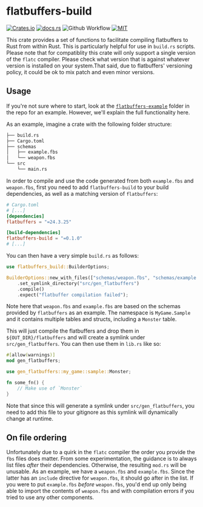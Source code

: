 # flatbuffers-build

[![Crates.io](https://img.shields.io/crates/v/flatbuffers-build.svg)](https://crates.io/crates/flatbuffers-build)
[![docs.rs](https://img.shields.io/docsrs/flatbuffers-build)](https://docs.rs/flatbuffers-build/latest/flatbuffers_build/)
![Github Workflow](https://github.com/rdelfin/flatbuffers-build/actions/workflows/ci.yaml/badge.svg)
[![MIT](https://img.shields.io/badge/license-MIT-blue.svg)](https://github.com/rdelfin/flatbuffers-build/blob/main/LICENSE)

This crate provides a set of functions to facilitate compiling flatbuffers to Rust from within
Rust. This is particularly helpful for use in `build.rs` scripts. Please note that for
compatiblity this crate will only support a single version of the `flatc` compiler. Please
check what version that is against whatever version is installed on your system.That said, due
to flatbuffers' versioning policy, it could be ok to mix patch and even minor versions.

## Usage

If you're not sure where to start, look at the
[`flatbuffers-example`](https://github.com/rdelfin/flatbuffers-build/tree/main/flatbuffers-example)
folder in the repo for an example. However, we'll explain the full functionality here.

As an example, imagine a crate with the following folder structure:
```bash
├── build.rs
├── Cargo.toml
├── schemas
│   ├── example.fbs
│   └── weapon.fbs
└── src
    └── main.rs
```
In order to compile and use the code generated from both `example.fbs` and `weapon.fbs`, first
you need to add `flatbuffers-build` to your build dependencies, as well as a matching version
of `flatbuffers`:
```toml
# Cargo.toml
# [...]
[dependencies]
flatbuffers = "=24.3.25"

[build-dependencies]
flatbuffers-build = "=0.1.0"
# [...]
```

You can then have a very simple `build.rs` as follows:
```rust
use flatbuffers_build::BuilderOptions;

BuilderOptions::new_with_files(["schemas/weapon.fbs", "schemas/example.fbs"])
    .set_symlink_directory("src/gen_flatbuffers")
    .compile()
    .expect("flatbuffer compilation failed");
```

Note here that `weapon.fbs` and `example.fbs` are based on the schemas provided by
`flatbuffers` as an example. The namespace is `MyGame.Sample` and it contains multiple tables
and structs, including a `Monster` table.

This will just compile the flatbuffers and drop them in `${OUT_DIR}/flatbuffers` and will
create a symlink under `src/gen_flatbuffers`. You can then use them in `lib.rs` like so:

```rust
#[allow(warnings)]
mod gen_flatbuffers;

use gen_flatbuffers::my_game::sample::Monster;

fn some_fn() {
    // Make use of `Monster`
}
```

Note that since this will generate a symlink under `src/gen_flatbuffers`, you need to add this
file to your gitignore as this symlink will dynamically change at runtime.

## On file ordering

Unfortunately due to a quirk in the `flatc` compiler the order you provide the `fbs` files does
matter. From some experimentation, the guidance is to always list files _after_ their
dependencies. Otherwise, the resulting `mod.rs` will be unusable. As an example, we have a
`weapon.fbs` and `example.fbs`. Since the latter has an `include` directive for `weapon.fbs`,
it should go after in the list. If you were to put `example.fbs` _before_ `weapon.fbs`, you'd
end up only being able to import the contents of `weapon.fbs` and with compilation errors if
you tried to use any other components.
